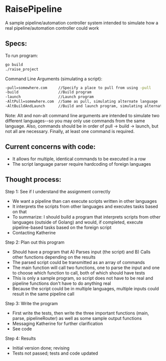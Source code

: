 # RaisePipeline
A sample pipeline/automation controller system intended to simulate how a real pipeline/automation controller could work

## Specs:

To run program:
```bash
go build
./raise_project
```

Command Line Arguments (simulating a script):
```bash
-pull=somewhere.com     //Specify a place to pull from using -pull
-build                  //Build program
-launch                 //Launch program
-AltPull=somewhere.com  //Same as pull, simulating alternate language
-AltBuildAndLaunch      //Build and launch program, simulating alternate language
```

Note: Alt and non-alt command line arguments are intended to simulate two different languages--so you may only use commands from the same language. Also, commands should be in order of pull -> build -> launch, but not all are necessary. Finally, at least one command is required.

## Current concerns with code:
- It allows for multiple, identical commands to be executed in a row
- The script language parser require hardcoding of foreign languages

## Thought process:
Step 1: See if I understand the assignment correctly
- We want a pipeline than can execute scripts written in other languages
- It interprets the scripts from other languages and executes tasks based on that
- To summarize: I should build a program that interprets scripts from other languages (outside of Golang) and would, if completed, execute pipeline-based tasks based on the foreign script
- Contacting Katherine

Step 2: Plan out this program
- Should have a program that A) Parses input (the script) and B) Calls other functions depending on the results
- The parsed script could be transmitted as an array of commands
- The main function will call two functions, one to parse the input and one to choose which function to call, both of which should have tests
- This is only a sample program, so script does not have to be real and pipeline functions don't have to do anything real 
- Because the script could be in multiple languages, multiple inputs could result in the same pipeline call

Step 3: Write the program
- First write the tests, then write the three important functions (main, parse, pipelineRouter) as well as some sample output functions
- Messaging Katherine for further clarification
- See code

Step 4: Results
- Initial version done; revising
- Tests not passed; tests and code updated
